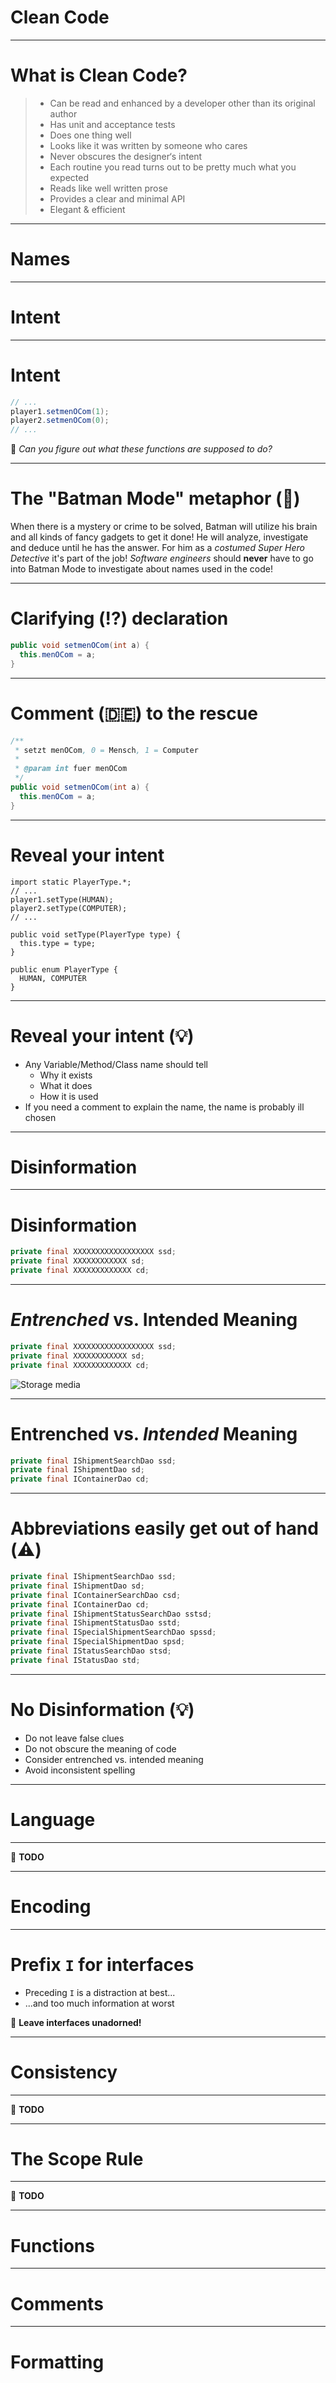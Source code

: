 <!-- theme: default -->
<!-- paginate: true -->
<!-- footer: Copyright (c) by **Bjoern Kimminich** | Licensed under [CC-BY-SA 4.0](https://creativecommons.org/licenses/by-sa/4.0/) -->

# Clean Code

---

<!-- _footer: Martin: The Robert C. Martin Clean Code Collection, Pos. 815-922 -->

# What is Clean Code?

> * Can be read and enhanced by a developer other than its original
>   author
> * Has unit and acceptance tests
> * Does one thing well
> * Looks like it was written by someone who cares
> * Never obscures the designer‘s intent
> * Each routine you read turns out to be pretty much what you expected
> * Reads like well written prose
> * Provides a clear and minimal API
> * Elegant & efficient

---

# Names

---

# Intent

---

# Intent

```java
// ...
player1.setmenOCom(1);
player2.setmenOCom(0);
// ...
```

:bat: _Can you figure out what these functions are supposed to do?_

---

# The "Batman Mode" metaphor (:bat:)

When there is a mystery or crime to be solved, Batman will utilize his
brain and all kinds of fancy gadgets to get it done! He will analyze,
investigate and deduce until he has the answer. For him as a _costumed
Super Hero Detective_ it's part of the job! _Software engineers_ should
**never** have to go into Batman Mode to investigate about names used in
the code!

---

# Clarifying (:interrobang:) declaration

```java
public void setmenOCom(int a) {
  this.menOCom = a;
}
```

---

# Comment (:de:) to the rescue

```java
/**
 * setzt menOCom, 0 = Mensch, 1 = Computer
 *
 * @param int fuer menOCom
 */
public void setmenOCom(int a) {
  this.menOCom = a;
}
```

---

# Reveal your intent

```
import static PlayerType.*;
// ...
player1.setType(HUMAN);
player2.setType(COMPUTER);
// ...
```

```
public void setType(PlayerType type) {
  this.type = type;
}

public enum PlayerType {
  HUMAN, COMPUTER
}
```

---

# Reveal your intent (:bulb:)

* Any Variable/Method/Class name should tell
  * Why it exists
  * What it does
  * How it is used
* If you need a comment to explain the name, the name is probably ill
  chosen

---

# Disinformation

---

# Disinformation

```java
private final XXXXXXXXXXXXXXXXXX ssd;
private final XXXXXXXXXXXX sd;
private final XXXXXXXXXXXXX cd;
```

---

<!-- _footer: Image from https://edv-webdesign-seo.de/datenrettung.html -->

# _Entrenched_ vs. Intended Meaning

```java
private final XXXXXXXXXXXXXXXXXX ssd;
private final XXXXXXXXXXXX sd;
private final XXXXXXXXXXXXX cd;
```

![Storage media](images/01-02-clean_code/usb-stick_sd-karte_ssd_datenspeicher_festplatte.png)

---

# Entrenched vs. _Intended_ Meaning

```java
private final IShipmentSearchDao ssd;
private final IShipmentDao sd;
private final IContainerDao cd;
```

---

# Abbreviations easily get out of hand (:warning:)

```java
private final IShipmentSearchDao ssd;
private final IShipmentDao sd;
private final IContainerSearchDao csd;
private final IContainerDao cd;
private final IShipmentStatusSearchDao sstsd;
private final IShipmentStatusDao sstd;
private final ISpecialShipmentSearchDao spssd;
private final ISpecialShipmentDao spsd;
private final IStatusSearchDao stsd;
private final IStatusDao std;
```

---

# No Disinformation (:bulb:)

* Do not leave false clues
* Do not obscure the meaning of code
* Consider entrenched vs. intended meaning
* Avoid inconsistent spelling

---

# Language

---

:wrench: **TODO**

---

# Encoding

---

# Prefix `I` for interfaces

* Preceding `I` is a distraction at best...
* ...and too much information at worst

:dart: **Leave interfaces unadorned!**

---

# Consistency

---

:wrench: **TODO**

---

# The Scope Rule

---

:wrench: **TODO**

---

# Functions

---

# Comments

---

# Formatting

